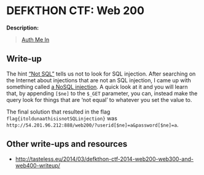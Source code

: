 # DEFKTHON CTF: Web 200

**Description:**

> [Auth Me In](http://54.201.96.212:888/web200/)

## Write-up

The hint [“Not SQL”](https://twitter.com/OpenSecurity_IN/status/440536455614443521) tells us not to look for SQL injection. After searching on the Internet about injections that are not an SQL injection, I came up with something called [a NoSQL injection](http://data.story.lu/2011/03/07/nosql-injection-in-mongo-php). A quick look at it and you will learn that, by appending `[$ne]` to the `$_GET` parameter, you can, instead make the query look for things that are ‘not equal’ to whatever you set the value to.

The final solution that resulted in the flag `flag{itoldunaathisisnotSQLinjection}` was `http://54.201.96.212:888/web200/?userid[$ne]=a&password[$ne]=a`.

## Other write-ups and resources

* <http://tasteless.eu/2014/03/defkthon-ctf-2014-web200-web300-and-web400-writeup/>
